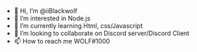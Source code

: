 - 👋 Hi, I’m @iiBlackwolf
- 👀 I’m interested in Node.js
- 🌱 I’m currently learning Html, css/Javascript
- 💞️ I’m looking to collaborate on Discord server/Discord Client
- 📫 How to reach me WOLF#1000

<!---
iiBlackwolf/iiBlackwolf is a ✨ special ✨ repository because its `README.md` (this file) appears on your GitHub profile.
You can click the Preview link to take a look at your changes.
--->
